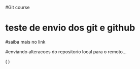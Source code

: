 #Git course

# teste de envio dos git e github

#saiba mais no link 

#enviando alteracoes do repositorio local para o remoto...

(   )